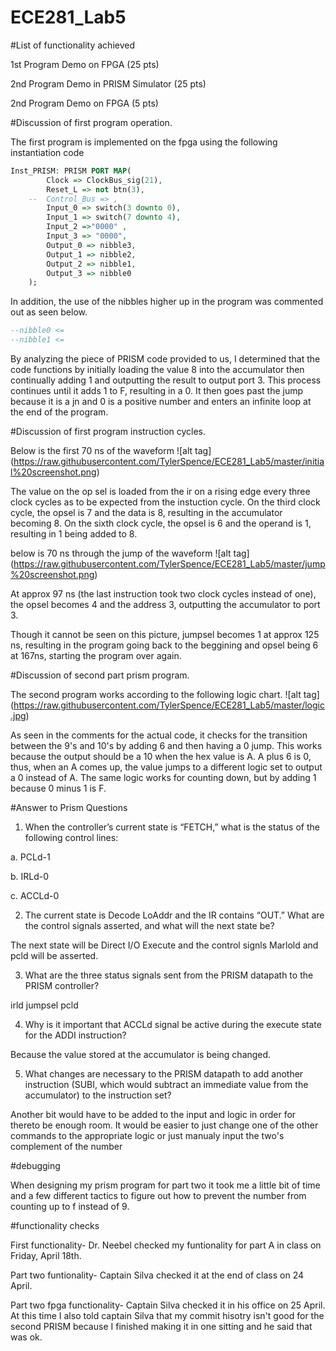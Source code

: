 ECE281_Lab5
===========
#List of functionality achieved

1st Program Demo on FPGA (25 pts)	

2nd Program Demo in PRISM Simulator  (25 pts)

2nd Program Demo on FPGA	(5 pts)


#Discussion of first program operation.

The first program is implemented on the fpga using the following instantiation code
```vhdl
Inst_PRISM: PRISM PORT MAP(
		Clock => ClockBus_sig(21),
		Reset_L => not btn(3),
	--	Control_Bus => ,
		Input_0 => switch(3 downto 0),
		Input_1 => switch(7 downto 4),
		Input_2 =>"0000" ,
		Input_3 => "0000",
		Output_0 => nibble3,
		Output_1 => nibble2,
		Output_2 => nibble1,
		Output_3 => nibble0
	);
```

In addition, the use of the nibbles higher up in the program was commented out as seen below.
```vhdl
--nibble0 <= 
--nibble1 <= 
```

By analyzing the piece of PRISM code provided to us, I determined that the code functions by initially loading the value 8 into the accumulator then continually adding 1 and outputting the result to output port 3. This process continues until it adds 1 to F, resulting in a 0. It then goes past the jump because it is a jn and 0 is a positive number and enters an infinite loop at the end of the program.

#Discussion of first program instruction cycles.

Below is the first 70 ns of the waveform
![alt tag] (https://raw.githubusercontent.com/TylerSpence/ECE281_Lab5/master/initial%20screenshot.png)

The value on the op sel is loaded from the ir on a rising edge every three clock cycles as to be expected from the instuction cycle. On the third clock cycle, the opsel is 7 and the data is 8, resulting in the accumulator becoming 8. On the sixth clock cycle, the opsel is 6 and the operand is 1, resulting in 1 being added to 8. 

below is 70 ns through the jump of the waveform
![alt tag] (https://raw.githubusercontent.com/TylerSpence/ECE281_Lab5/master/jump%20screenshot.png)

At approx 97 ns (the last instruction took two clock cycles instead of one), the opsel becomes 4 and the address 3, outputting the accumulator to port 3. 

Though it cannot be seen on this picture, jumpsel becomes 1 at approx 125 ns, resulting in the program going back to the beggining and opsel being 6 at 167ns, starting the program over again.

#Discussion of second part prism program.

The second program works according to the following logic chart.
![alt tag] (https://raw.githubusercontent.com/TylerSpence/ECE281_Lab5/master/logic.jpg)

As seen in the comments for the actual code, it checks for the transition between the 9's and 10's by adding 6 and then having a 0 jump. This works because the output should be a 10 when the hex value is A. A plus 6 is 0, thus, when an A comes up, the value jumps to a different logic set to output a 0 instead of A. The same logic works for counting down, but by adding 1 because 0 minus 1 is F.

#Answer to Prism Questions

1.	When the controller’s current state is “FETCH,” what is the status of the following control lines:

a.	PCLd-1

b.	IRLd-0

c.	ACCLd-0

2.	The current state is Decode LoAddr and the IR contains “OUT.”  What are the control signals asserted, and what will the next state be?


The next state will be Direct I/O Execute and the control signls Marlold and pcld will be asserted.



3.	What are the three status signals sent from the PRISM datapath to the PRISM controller?

irld
jumpsel
pcld


4.	Why is it important that ACCLd signal be active during the execute state for the ADDI instruction?


Because the value stored at the accumulator is being changed. 



5.	What changes are necessary to the PRISM datapath to add another instruction (SUBI, which would subtract an immediate value from the accumulator) to the instruction set?

Another bit would have to be added to the input and logic in order for thereto be enough room. It would be easier to just change one of the other commands to the appropriate logic or just manualy input the two's complement of the number

#debugging

When designing my prism program for part two it took me a little bit of time and a few different tactics to figure out how to prevent the number from counting up to f instead of 9. 

#functionality checks

First functionality-
Dr. Neebel checked my funtionality for part A in class on Friday, April 18th. 

Part two funtionality-
Captain Silva checked it at the end of class on 24 April.

Part two fpga functionality-
Captain Silva checked it in his office on 25 April. At this time I also told captain Silva that my commit hisotry isn't good for the second PRISM because I finished making it in one sitting and he said that was ok. 
